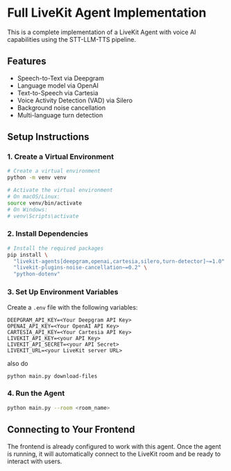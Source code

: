 # Full LiveKit Agent Implementation

This is a complete implementation of a LiveKit Agent with voice AI capabilities using the STT-LLM-TTS pipeline.

## Features

- Speech-to-Text via Deepgram
- Language model via OpenAI
- Text-to-Speech via Cartesia
- Voice Activity Detection (VAD) via Silero
- Background noise cancellation
- Multi-language turn detection

## Setup Instructions

### 1. Create a Virtual Environment

```bash
# Create a virtual environment
python -m venv venv

# Activate the virtual environment
# On macOS/Linux:
source venv/bin/activate
# On Windows:
# venv\Scripts\activate
```

### 2. Install Dependencies

```bash
# Install the required packages
pip install \
  "livekit-agents[deepgram,openai,cartesia,silero,turn-detector]~=1.0" \
  "livekit-plugins-noise-cancellation~=0.2" \
  "python-dotenv"
```

### 3. Set Up Environment Variables

Create a `.env` file with the following variables:

```
DEEPGRAM_API_KEY=<Your Deepgram API Key>
OPENAI_API_KEY=<Your OpenAI API Key>
CARTESIA_API_KEY=<Your Cartesia API Key>
LIVEKIT_API_KEY=<your API Key>
LIVEKIT_API_SECRET=<your API Secret>
LIVEKIT_URL=<your LiveKit server URL>
```

also do 
```
python main.py download-files
```
### 4. Run the Agent

```bash
python main.py --room <room_name>
```

## Connecting to Your Frontend

The frontend is already configured to work with this agent. Once the agent is running, it will automatically connect to the LiveKit room and be ready to interact with users.
